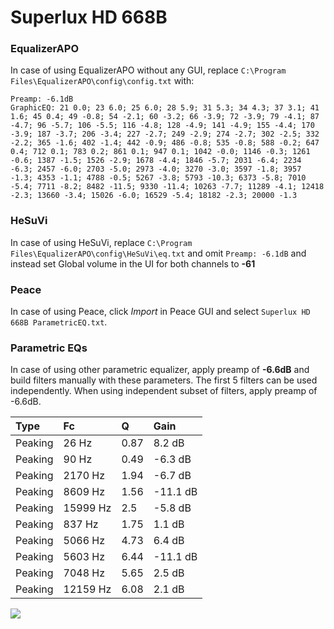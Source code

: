 # Superlux HD 668B

### EqualizerAPO
In case of using EqualizerAPO without any GUI, replace `C:\Program Files\EqualizerAPO\config\config.txt`
with:
```
Preamp: -6.1dB
GraphicEQ: 21 0.0; 23 6.0; 25 6.0; 28 5.9; 31 5.3; 34 4.3; 37 3.1; 41 1.6; 45 0.4; 49 -0.8; 54 -2.1; 60 -3.2; 66 -3.9; 72 -3.9; 79 -4.1; 87 -4.7; 96 -5.7; 106 -5.5; 116 -4.8; 128 -4.9; 141 -4.9; 155 -4.4; 170 -3.9; 187 -3.7; 206 -3.4; 227 -2.7; 249 -2.9; 274 -2.7; 302 -2.5; 332 -2.2; 365 -1.6; 402 -1.4; 442 -0.9; 486 -0.8; 535 -0.8; 588 -0.2; 647 0.4; 712 0.1; 783 0.2; 861 0.1; 947 0.1; 1042 -0.0; 1146 -0.3; 1261 -0.6; 1387 -1.5; 1526 -2.9; 1678 -4.4; 1846 -5.7; 2031 -6.4; 2234 -6.3; 2457 -6.0; 2703 -5.0; 2973 -4.0; 3270 -3.0; 3597 -1.8; 3957 -1.3; 4353 -1.1; 4788 -0.5; 5267 -3.8; 5793 -10.3; 6373 -5.8; 7010 -5.4; 7711 -8.2; 8482 -11.5; 9330 -11.4; 10263 -7.7; 11289 -4.1; 12418 -2.3; 13660 -3.4; 15026 -6.0; 16529 -5.4; 18182 -2.3; 20000 -1.3
```

### HeSuVi
In case of using HeSuVi, replace `C:\Program Files\EqualizerAPO\config\HeSuVi\eq.txt` and omit `Preamp:
-6.1dB` and instead set Global volume in the UI for both channels to **-61**

### Peace
In case of using Peace, click *Import* in Peace GUI and select `Superlux HD 668B ParametricEQ.txt`.

### Parametric EQs
In case of using other parametric equalizer, apply preamp of **-6.6dB** and build filters manually
with these parameters. The first 5 filters can be used independently.
When using independent subset of filters, apply preamp of -6.6dB.

| Type    | Fc       |    Q | Gain     |
|:--------|:---------|:-----|:---------|
| Peaking | 26 Hz    | 0.87 | 8.2 dB   |
| Peaking | 90 Hz    | 0.49 | -6.3 dB  |
| Peaking | 2170 Hz  | 1.94 | -6.7 dB  |
| Peaking | 8609 Hz  | 1.56 | -11.1 dB |
| Peaking | 15999 Hz | 2.5  | -5.8 dB  |
| Peaking | 837 Hz   | 1.75 | 1.1 dB   |
| Peaking | 5066 Hz  | 4.73 | 6.4 dB   |
| Peaking | 5603 Hz  | 6.44 | -11.1 dB |
| Peaking | 7048 Hz  | 5.65 | 2.5 dB   |
| Peaking | 12159 Hz | 6.08 | 2.1 dB   |

![](https://raw.githubusercontent.com/jaakkopasanen/AutoEq/master/results/innerfidelity/sbaf-serious/Superlux%20HD%20668B/Superlux%20HD%20668B.png)